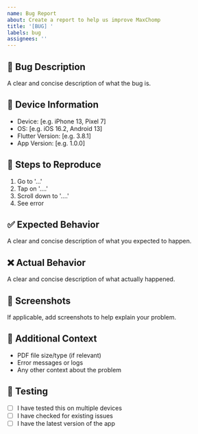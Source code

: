 ```yaml
---
name: Bug Report
about: Create a report to help us improve MaxChomp
title: '[BUG] '
labels: bug
assignees: ''
---
```


## 🐛 Bug Description
A clear and concise description of what the bug is.

## 📱 Device Information
- Device: [e.g. iPhone 13, Pixel 7]
- OS: [e.g. iOS 16.2, Android 13]
- Flutter Version: [e.g. 3.8.1]
- App Version: [e.g. 1.0.0]

## 🔄 Steps to Reproduce
1. Go to '...'
2. Tap on '....'
3. Scroll down to '....'
4. See error

## ✅ Expected Behavior
A clear and concise description of what you expected to happen.

## ❌ Actual Behavior
A clear and concise description of what actually happened.

## 📸 Screenshots
If applicable, add screenshots to help explain your problem.

## 📝 Additional Context
- PDF file size/type (if relevant)
- Error messages or logs
- Any other context about the problem

## 🧪 Testing
- [ ] I have tested this on multiple devices
- [ ] I have checked for existing issues
- [ ] I have the latest version of the app